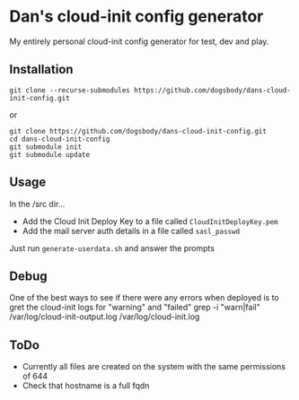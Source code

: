 # Dan's cloud-init config generator

My entirely personal cloud-init config generator for test, dev and play.

## Installation

    git clone --recurse-submodules https://github.com/dogsbody/dans-cloud-init-config.git

or 

    git clone https://github.com/dogsbody/dans-cloud-init-config.git
    cd dans-cloud-init-config
    git submodule init
    git submodule update


## Usage

In the /src dir...
- Add the Cloud Init Deploy Key to a file called `CloudInitDeployKey.pem`
- Add the mail server auth details in a file called `sasl_passwd`

Just run `generate-userdata.sh` and answer the prompts


## Debug
One of the best ways to see if there were any errors when deployed is to gret the cloud-init logs for "warning" and "failed"
    grep -i "warn\|fail" /var/log/cloud-init-output.log /var/log/cloud-init.log


## ToDo
* Currently all files are created on the system with the same permissions of 644
* Check that hostname is a full fqdn

